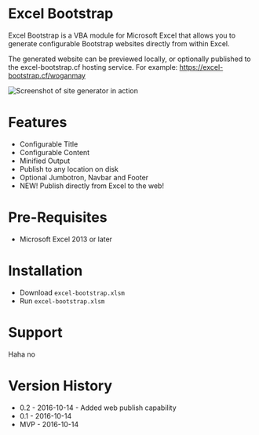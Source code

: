 # Excel Bootstrap

Excel Bootstrap is a VBA module for Microsoft Excel that allows you to generate configurable Bootstrap websites directly from within Excel.

The generated website can be previewed locally, or optionally published to the excel-bootstrap.cf hosting service. For example: https://excel-bootstrap.cf/woganmay

![Screenshot of site generator in action](https://raw.githubusercontent.com/woganmay/excel-bootstrap/master/screenshot3.png)

# Features

* Configurable Title
* Configurable Content
* Minified Output
* Publish to any location on disk
* Optional Jumbotron, Navbar and Footer
* NEW! Publish directly from Excel to the web!

# Pre-Requisites

* Microsoft Excel 2013 or later

# Installation

* Download `excel-bootstrap.xlsm`
* Run `excel-bootstrap.xlsm`

# Support

Haha no

# Version History

* 0.2 - 2016-10-14 - Added web publish capability
* 0.1 - 2016-10-14 
* MVP - 2016-10-14
